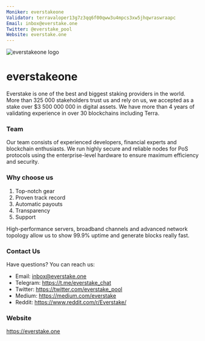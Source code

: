 ```yaml
---
Moniker: everstakeone
Validator: terravaloper13g7z3qq6f00qww3u4mpcs3xw5jhqwraswraapc
Email: inbox@everstake.one
Twitter: @everstake_pool
Website: everstake.one
---
```

![everstakeone logo](./1500x500.jpg)
# everstakeone  
Everstake is one of the best and biggest staking providers in the world. More than 325 000 stakeholders trust us and rely on us, we accepted as a stake over $3 500 000 000 in digital assets. We have more than 4 years of validating experience in over 30 blockchains including Terra.

### Team  
Our team consists of experienced developers, financial experts and blockchain enthusiasts. We run highly secure and reliable nodes for PoS protocols using the enterprise-level hardware to ensure maximum efficiency and security.  

### Why choose us
   1. Top-notch gear
   2. Proven track record
   3. Automatic payouts
   4. Transparency
   5. Support  

High-performance servers, broadband channels and advanced network topology allow us to show 99.9% uptime and generate blocks really fast.  

### Contact Us  
Have questions? You can reach us:  
   * Email: inbox@everstake.one
   * Telegram: https://t.me/everstake_chat
   * Twitter: https://twitter.com/everstake_pool
   * Medium: https://medium.com/everstake
   * Reddit: https://www.reddit.com/r/Everstake/ 

### Website

https://everstake.one

